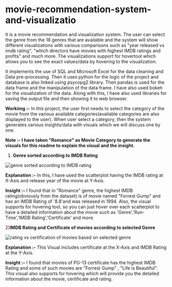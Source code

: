 # movie-recommendation-system-and-visualizatio
It is a movie recommendation and visualization system. The user can select the genre from the 18 genres that are available and the system will show different visualizations with various comparisons such as "year released vs imdb rating", "which directors have movies with highest IMDB ratings and profits" and much more. The visualizations support for hovertool which allows you to see the exact values/data by hovering to the visualization.

It implements the use of SQL and Microsoft Excel for the data cleaning and Data pre-processing.
Then it uses python for the logic of the project and database is also linked using psycopg2 library.
Then pandas is used for the data frame and the manipulation of the data frame.
I have also used bokeh for the visualization of the data.
Along with this, I have also used libraries for saving the output file and then showing it to web browser.

**Workimg :-** In this project, the user first needs to select the category of the movie from the various available categories(available categories are also displayed to the user). When user select a category, then the system generates various insights/data with visuals which we will discuss one by one.

**Note :- I have taken "Romance" as Movie Category to generate the visuals for this readme to explain the visual and the insight.**


1) **Genre sorted according to IMDB Rating**



![genre sorted according to IMDB rating](https://github.com/ujjwal717/movie-recommendation-system-and-visualization/assets/93403224/8ae47b59-b89d-45eb-86d4-0f493690a8b4)


**Explanation :-** In this, I have used the scatterplot having the IMDB rating at X-Axis and release year of the movie at Y-Axis.

**Insight :-** I found that in "Romance" genre, the highest IMDB rating(obviously from the dataset) is of movie named "Forrest Gump" and has an IMDB Rating of '8.8'and was released in 1994. Also, the visual supports for hovering tool, so you can just hover over each scatterplot to have a detailed information about the movie such as 'Genre','Run-Time','IMDB Rating','Certificate' and more.



2)**IMDB Rating and Certificate of movies according to selected Genre**


![rating vs certification of movies based on selected genre](https://github.com/ujjwal717/movie-recommendation-system-and-visualization/assets/93403224/9cf4b93c-bb88-409d-beaf-bb461fa2967e)



**Explanation :-** This Visual includes certificate at the X-Axis and IMDB Rating at the Y-Axis.

**Insight :-** I found that movies of PG-13 certificate has the highest IMDB Rating and some of such movies are "Forrest Gump" , "Life is Beautiful". This visual also supports for hovering which will provide you the detailed information about the movie, certificate and rating.






